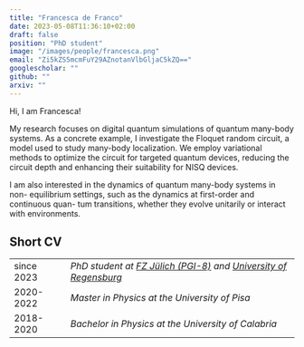 ```yaml
---
title: "Francesca de Franco"
date: 2023-05-08T11:36:10+02:00
draft: false
position: "PhD student"
image: "/images/people/francesca.png"
email: "Zi5kZS5mcmFuY29AZnotanVlbGljaC5kZQ=="
googlescholar: ""
github: ""
arxiv: ""
---
```


Hi, I am Francesca!

My research focuses on digital quantum simulations of quantum many-body systems. As a concrete example, I investigate the Floquet random circuit, a model used to study many-body localization. We employ variational methods to optimize the circuit for targeted quantum devices, reducing the circuit depth and enhancing their suitability for NISQ devices.

I am also interested in the dynamics of quantum many-body systems in non- equilibrium settings, such as the dynamics at first-order and continuous quan- tum transitions, whether they evolve unitarily or interact with environments.

## Short CV
|          |                                                                           |
|:----------|:---------------------------------------------------------------------------|
|since 2023 | *PhD student at [FZ Jülich (PGI-8)](https://www.fz-juelich.de/de/pgi/pgi-8) and [University of Regensburg](https://www.uni-regensburg.de/physik/fakultaet/startseite/index.html)* |
|2020-2022  | *Master in Physics at the University of Pisa*                            |
|2018-2020  | *Bachelor in Physics at the University of Calabria*|

